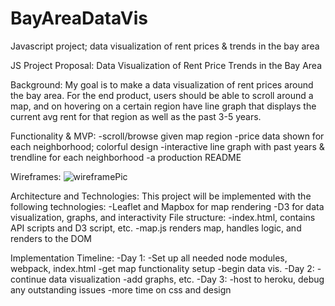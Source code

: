 # BayAreaDataVis
Javascript project; data visualization of rent prices &amp; trends in the bay area

JS Project Proposal: Data Visualization of Rent Price Trends in the Bay Area

Background:
	My goal is to make a data visualization of rent prices around the bay area. For the end product, users should be able to scroll around a map, and on hovering on a certain region have line graph that displays the current avg rent for that region as well as the past 3-5 years.

Functionality & MVP:
	-scroll/browse given map region
	-price data shown for each neighborhood; colorful design
	-interactive line graph with past years & trendline for each neighborhood
	-a production README

Wireframes:
  ![wireframePic](relative/path/to/img.jpg?raw=true "wireframe")

Architecture and Technologies:
	This project will be implemented with the following technologies:
		-Leaflet and Mapbox for map rendering
		-D3 for data visualization, graphs, and interactivity
	File structure:
		-index.html, contains API scripts and D3 script, etc.
		-map.js renders map, handles logic, and renders to the DOM

Implementation Timeline:
	-Day 1: 
-Set up all needed node modules, webpack, index.html
		-get map functionality setup
		-begin data vis.
	-Day 2:
		-continue data visualization
		-add graphs, etc.
	-Day 3:
		-host to heroku, debug any outstanding issues
		-more time on css and design
